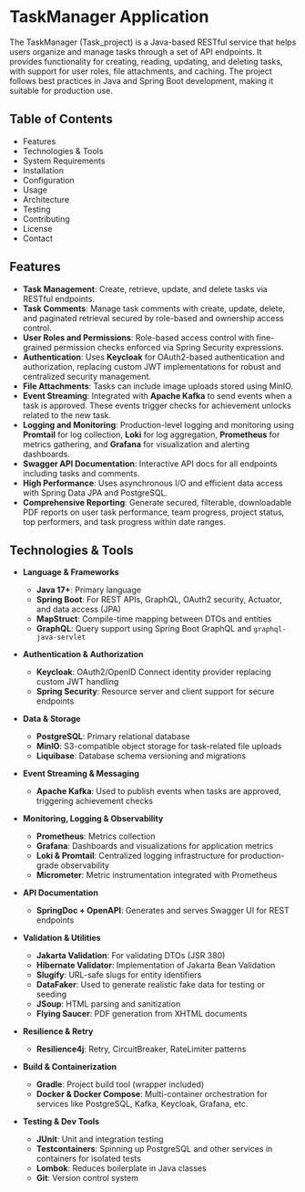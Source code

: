 # TaskManager Application

The TaskManager (Task_project) is a Java-based RESTful service that helps users organize and manage tasks through a set of API endpoints. It provides functionality for creating, reading, updating, and deleting tasks, with support for user roles, file attachments, and caching. The project follows best practices in Java and Spring Boot development, making it suitable for production use.

## Table of Contents

- Features
- Technologies & Tools
- System Requirements
- Installation
- Configuration
- Usage
- Architecture
- Testing
- Contributing
- License
- Contact

## Features

- **Task Management**: Create, retrieve, update, and delete tasks via RESTful endpoints.
- **Task Comments**: Manage task comments with create, update, delete, and paginated retrieval secured by role-based and ownership access control.
- **User Roles and Permissions**: Role-based access control with fine-grained permission checks enforced via Spring Security expressions.
- **Authentication**: Uses **Keycloak** for OAuth2-based authentication and authorization, replacing custom JWT implementations for robust and centralized security management.
- **File Attachments**: Tasks can include image uploads stored using MinIO.
- **Event Streaming**: Integrated with **Apache Kafka** to send events when a task is approved. These events trigger checks for achievement unlocks related to the new task.
- **Logging and Monitoring**: Production-level logging and monitoring using **Promtail** for log collection, **Loki** for log aggregation, **Prometheus** for metrics gathering, and **Grafana** for visualization and alerting dashboards.
- **Swagger API Documentation**: Interactive API docs for all endpoints including tasks and comments.
- **High Performance**: Uses asynchronous I/O and efficient data access with Spring Data JPA and PostgreSQL.
- **Comprehensive Reporting**: Generate secured, filterable, downloadable PDF reports on user task performance, team progress, project status, top performers, and task progress within date ranges.

## Technologies & Tools

- **Language & Frameworks**
    - **Java 17+**: Primary language
    - **Spring Boot**: For REST APIs, GraphQL, OAuth2 security, Actuator, and data access (JPA)
    - **MapStruct**: Compile-time mapping between DTOs and entities
    - **GraphQL**: Query support using Spring Boot GraphQL and `graphql-java-servlet`

- **Authentication & Authorization**
    - **Keycloak**: OAuth2/OpenID Connect identity provider replacing custom JWT handling
    - **Spring Security**: Resource server and client support for secure endpoints

- **Data & Storage**
    - **PostgreSQL**: Primary relational database
    - **MinIO**: S3-compatible object storage for task-related file uploads
    - **Liquibase**: Database schema versioning and migrations

- **Event Streaming & Messaging**
    - **Apache Kafka**: Used to publish events when tasks are approved, triggering achievement checks

- **Monitoring, Logging & Observability**
    - **Prometheus**: Metrics collection
    - **Grafana**: Dashboards and visualizations for application metrics
    - **Loki & Promtail**: Centralized logging infrastructure for production-grade observability
    - **Micrometer**: Metric instrumentation integrated with Prometheus

- **API Documentation**
    - **SpringDoc + OpenAPI**: Generates and serves Swagger UI for REST endpoints

- **Validation & Utilities**
    - **Jakarta Validation**: For validating DTOs (JSR 380)
    - **Hibernate Validator**: Implementation of Jakarta Bean Validation
    - **Slugify**: URL-safe slugs for entity identifiers
    - **DataFaker**: Used to generate realistic fake data for testing or seeding
    - **JSoup**: HTML parsing and sanitization
    - **Flying Saucer**: PDF generation from XHTML documents

- **Resilience & Retry**
    - **Resilience4j**: Retry, CircuitBreaker, RateLimiter patterns

- **Build & Containerization**
    - **Gradle**: Project build tool (wrapper included)
    - **Docker & Docker Compose**: Multi-container orchestration for services like PostgreSQL, Kafka, Keycloak, Grafana, etc.

- **Testing & Dev Tools**
    - **JUnit**: Unit and integration testing
    - **Testcontainers**: Spinning up PostgreSQL and other services in containers for isolated tests
    - **Lombok**: Reduces boilerplate in Java classes
    - **Git**: Version control system











